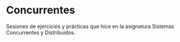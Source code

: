 # Concurrentes
Sesiones de ejercicios y prácticas que hice en la asignatura Sistemas Concurrentes y Distribuidos.
